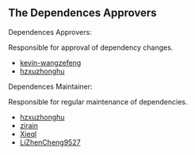 ## The Dependences Approvers

Dependences Approvers:

Responsible for approval of dependency changes.

- [kevin-wangzefeng](https://github.com/kevin-wangzefeng)
- [hzxuzhonghu](https://github.com/hzxuzhonghu)

Dependences Maintainer:

Responsible for regular maintenance of dependencies.

- [hzxuzhonghu](https://github.com/hzxuzhonghu)
- [zirain](https://github.com/zirain)
- [Xieql](https://github.com/Xieql)
- [LiZhenCheng9527](https://github.com/LiZhenCheng9527)
